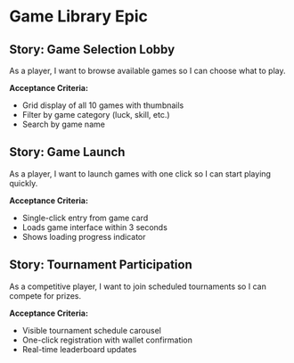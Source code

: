 # Game Library Epic

## Story: Game Selection Lobby

As a player, I want to browse available games so I can choose what to play.

**Acceptance Criteria:**

- Grid display of all 10 games with thumbnails
- Filter by game category (luck, skill, etc.)
- Search by game name

## Story: Game Launch

As a player, I want to launch games with one click so I can start playing quickly.

**Acceptance Criteria:**

- Single-click entry from game card
- Loads game interface within 3 seconds
- Shows loading progress indicator

## Story: Tournament Participation

As a competitive player, I want to join scheduled tournaments so I can compete for prizes.

**Acceptance Criteria:**

- Visible tournament schedule carousel
- One-click registration with wallet confirmation
- Real-time leaderboard updates
